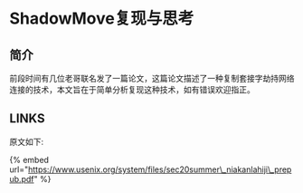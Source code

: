# ShadowMove复现与思考

## 简介

前段时间有几位老哥联名发了一篇论文，这篇论文描述了一种复制套接字劫持网络连接的技术，本文旨在于简单分析复现这种技术，如有错误欢迎指正。

## LINKS

原文如下:

{% embed url="https://www.usenix.org/system/files/sec20summer\_niakanlahiji\_prepub.pdf" %}







